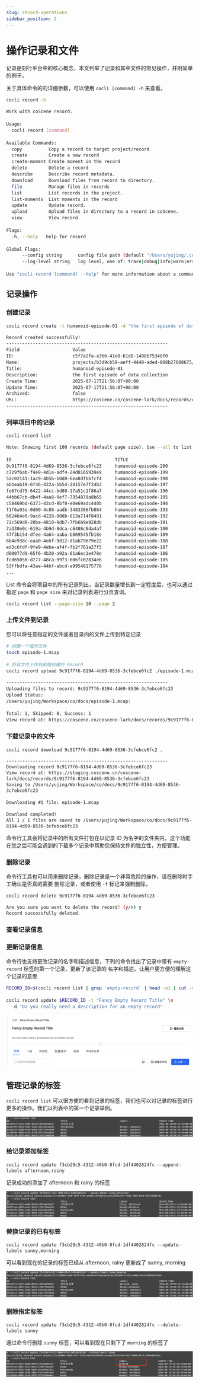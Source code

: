 ```yaml
---
slug: record-operations
sidebar_position: 2
---
```


# 操作记录和文件

记录是刻行平台中的核心概念，本文列举了记录和其中文件的常见操作，并附简单的例子。

关于具体命令的的详细参数，可以使用 `cocli [command] -h` 来查看。

```bash
cocli record -h
```

```bash
Work with coScene record.

Usage:
  cocli record [command]

Available Commands:
  copy          Copy a record to target project/record
  create        Create a new record
  create-moment Create moment in the record
  delete        Delete a record
  describe      Describe record metadata.
  download      Download files from record to directory.
  file          Manage files in records
  list          List records in the project.
  list-moments  List moments in the record
  update        Update record.
  upload        Upload files in directory to a record in coScene.
  view          View record.

Flags:
  -h, --help   help for record

Global Flags:
      --config string      config file path (default "/Users/yujing/.cocli.yaml")
      --log-level string   log level, one of: trace|debug|info|warn|error (default "info")

Use "cocli record [command] --help" for more information about a command.
```

## 记录操作

### 创建记录

```bash
cocli record create -t humanoid-episode-01 -d "the first episode of data collection"
```

```bash
Record created successfully!
-------------------------------------------------------------
Field                    Value
ID:                      c5f7a2fa-a366-41e0-b1d8-1498b75348f0
Name:                    projects/b3d9cb59-aeff-4448-aded-808b27608675/records/c5f7a2fa-a366-41e0-b1d8-1498b75348f0
Title:                   humanoid-episode-01
Description:             the first episode of data collection
Create Time:             2025-07-17T21:56:07+08:00
Update Time:             2025-07-17T21:56:07+08:00
Archived:                false
URL:                     https://coscene.cn/coscene-lark/docs/records/c5f7a2fa-a366-41e0-b1d8-1498b75348f0
-------------------------------------------------------------
```

### 列举项目中的记录

```bash
cocli record list
```

```bash
Note: Showing first 100 records (default page size). Use --all to list all records or --page-size to specify page size.

ID                                       TITLE                                        LABELS                        CREATE TIME
9c9177f6-8194-4d69-8536-3cfebce6fc23     humanoid-episode-200                                                       2025-07-17T21:59:04+08:00
c729f6ab-f4e8-4d1e-adf4-24d0165939e9     humanoid-episode-199                                                       2025-07-17T21:59:04+08:00
5ac02141-1ac9-4b5b-b0d0-6ea8df6bfcf4     humanoid-episode-198                                                       2025-07-17T21:59:04+08:00
ab1eab19-6f46-422a-bb54-24157e7f24b3     humanoid-episode-197                                                       2025-07-17T21:59:04+08:00
fe67cd75-6422-44cc-bd80-17a51c1f86a7     humanoid-episode-196                                                       2025-07-17T21:59:03+08:00
44bb67cb-db4f-4aa8-9ef7-7354870a8b65     humanoid-episode-195                                                       2025-07-17T21:59:03+08:00
c58469bd-6373-42cd-9bf0-e0e69adc440b     humanoid-episode-194                                                       2025-07-17T21:59:03+08:00
f1f6a93e-0d00-4c88-aadb-3483366fb864     humanoid-episode-193                                                       2025-07-17T21:59:03+08:00
662464e6-9acd-4228-908b-013a714f8491     humanoid-episode-192                                                       2025-07-17T21:59:03+08:00
72c569d8-20ba-4810-9db7-7fb6b9e928db     humanoid-episode-191                                                       2025-07-17T21:59:02+08:00
7a338e0c-619a-4b9d-8dca-c6486c6da4af     humanoid-episode-190                                                       2025-07-17T21:59:02+08:00
47f3b154-dfee-4a64-aaba-b869545fb18e     humanoid-episode-189                                                       2025-07-17T21:59:02+08:00
6b4e938c-eaa0-4e6f-9d12-d1ab79679e22     humanoid-episode-188                                                       2025-07-17T21:59:02+08:00
ed3c6fdf-9fe9-4ebe-af4f-fb2f761a27f5     humanoid-episode-187                                                       2025-07-17T21:59:02+08:00
d00077d9-65f6-4b30-a92a-61a6ec1e478e     humanoid-episode-186                                                       2025-07-17T21:59:01+08:00
fcd65058-d777-48ca-99f3-606fc02834e6     humanoid-episode-185                                                       2025-07-17T21:59:01+08:00
53ffbdfa-43ae-44bf-abcd-a99548175776     humanoid-episode-184                                                       2025-07-17T21:59:01+08:00
...
```

List 命令会将项目中的所有记录列出，当记录数量增长到一定程度后，也可以通过指定 `page` 和 `page size` 来对记录列表进行分页查询。

```bash
cocli record list --page-size 10 --page 2
```

### 上传文件到记录

您可以将任意指定的文件或者目录内的文件上传到特定记录

```bash
# 创建一个临时文件
touch episode-1.mcap

# 将该文件上传到前面创建的 Record
cocli record upload 9c9177f6-8194-4d69-8536-3cfebce6fc2 ./episode-1.mcap
```

```bash
-------------------------------------------------------------
Uploading files to record: 9c9177f6-8194-4d69-8536-3cfebce6fc23
Upload Status:
/Users/yujing/Workspace/co/docs/episode-1.mcap:                                                              Upload completed

Total: 1, Skipped: 0, Success: 1
View record at: https://coscene.cn/coscene-lark/docs/records/9c9177f6-8194-4d69-8536-3cfebce6fc2
```

### 下载记录中的文件

```bash
cocli record download 9c9177f6-8194-4d69-8536-3cfebce6fc2 .
```

```
-------------------------------------------------------------
Downloading record 9c9177f6-8194-4d69-8536-3cfebce6fc23
View record at: https://staging.coscene.cn/coscene-lark/docs/records/9c9177f6-8194-4d69-8536-3cfebce6fc23
Saving to /Users/yujing/Workspace/co/docs/9c9177f6-8194-4d69-8536-3cfebce6fc23

Downloading #1 file: episode-1.mcap

Download completed!
All 1 / 1 files are saved to /Users/yujing/Workspace/co/docs/9c9177f6-8194-4d69-8536-3cfebce6fc23
```

命令行工具会将记录中的所有文件打包在以记录 ID 为名字的文件夹内，这个功能在您之后可能会遇到的下载多个记录中帮助您保持文件的独立性，方便管理。

### 删除记录

命令行工具也可以用来删除记录，删除记录是一个非常危险的操作，请在删除时手工确认是否真的需要
删除记录，或者使用 `-f` 标记来强制删除。

```bash
cocli record delete 9c9177f6-8194-4d69-8536-3cfebce6fc23
```

```bash
Are you sure you want to delete the record? (y/n) y
Record successfully deleted.
```

### 查看记录信息

### 更新记录信息

命令行也支持更改记录的名字和描述信息，下列的命令找出了记录中带有 `empty-record` 标签的第一个记录，更新了该记录的
名字和描述，让用户更方便的理解这个记录的意思

```bash
RECORD_ID=$(cocli record list | grep 'empty-record' | head -n1 | cut -d ' ' -f1)

cocli record update $RECORD_ID -t "Fancy Empty Record Title" \n
  -d "Do you really need a description for an empty record"
```

![update-record-title-and-description](./img/2-update-record-title-and-description.png)

## 管理记录的标签

`cocli record list` 可以很方便的看到记录的标签，我们也可以对记录的标签进行更多的操作。我们以列表中的第一个记录举例。

![cocli-labels-list-record](./img/2-cocli-labels-list-record.png)

### 给记录添加标签

```
cocli record update f3cb29c5-4312-40b0-8fcd-1df4402824fc --append-labels afternoon,rainy
```

记录成功的添加了 afternoon 和 rainy 的标签

![cocli-record-append-labels](./img/2-cocli-record-append-labels.png)

### 替换记录的已有标签

```
cocli record update f3cb29c5-4312-40b0-8fcd-1df4402824fc --update-labels sunny,morning
```

可以看到现在的记录的标签已经从 afternoon, rainy 更新成了 sunny, morning

![cocli-record-update-labels](./img/2-cocli-record-update-labels.png)

### 删除指定标签

```
cocli record update f3cb29c5-4312-40b0-8fcd-1df4402824fc --delete-labels sunny
```

通过命令行删除 `sunny` 标签，可以看到现在只剩下了 `morning` 的标签了

![cocli-record-delete-labels-list](./img/2-cocli-record-delete-labels-list.png)
